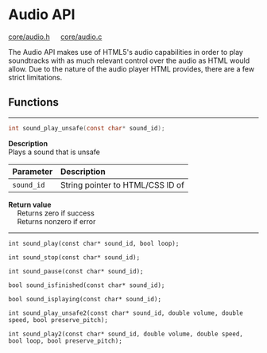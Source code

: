 # Audio API

[core/audio.h](/src/core/audio.h) &emsp; [core/audio.c](/src/core/audio.c)

The Audio API makes use of HTML5's audio capabilities in order to play soundtracks with as much relevant control over the audio as HTML would allow. Due to the nature of the audio player HTML provides, there are a few strict limitations.

<!--##### `int sound_play_unsafe(const char* sound_id);`-->

## Functions

---

```c
int sound_play_unsafe(const char* sound_id);
```

**Description** \
Plays a sound that is unsafe

| Parameter | Description |
|:---|:---|
| `sound_id` | String pointer to HTML/CSS ID of <audio> tag that contains the sound bite |

**Return value** \
&emsp; Returns zero if success \
&emsp; Returns nonzero if error

---


`int sound_play(const char* sound_id, bool loop);`

`int sound_stop(const char* sound_id);`

`int sound_pause(const char* sound_id);`

`bool sound_isfinished(const char* sound_id);`

`bool sound_isplaying(const char* sound_id);`

`int sound_play_unsafe2(const char* sound_id, double volume, double speed, bool preserve_pitch);`

`int sound_play2(const char* sound_id, double volume, double speed, bool loop, bool preserve_pitch);`

